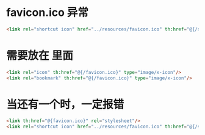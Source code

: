 # favicon.ico 异常

```html
<link rel="shortcut icon" href="../resources/favicon.ico" th:href="@{/static/favicon.ico}"/>
```

# 需要放在<head></head> 里面

```html
<link rel="icon" th:href="@{/favicon.ico}" type="image/x-icon"/>
<link rel="bookmark" th:href="@{/favicon.ico}" type="image/x-icon"/>
```

# 当还有一个时，一定报错

```html
<link th:href="@{favicon.ico}" rel="stylesheet"/>
<link rel="shortcut icon" href="../resources/favicon.ico" th:href="@{/static/favicon.ico}"/>
```


